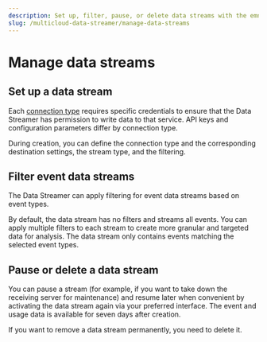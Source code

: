 ```yaml
---
description: Set up, filter, pause, or delete data streams with the emnify multicloud Data Streamer
slug: /multicloud-data-streamer/manage-data-streams
---
```


# Manage data streams

## Set up a data stream

Each [connection type](/multicloud-data-streamer/connection-types) requires specific credentials to ensure that the Data Streamer has permission to write data to that service. 
API keys and configuration parameters differ by connection type.

During creation, you can define the connection type and the corresponding destination settings, the stream type, and the filtering.

## Filter event data streams

The Data Streamer can apply filtering for event data streams based on event types. 

By default, the data stream has no filters and streams all events. You can apply multiple filters to each stream to create more granular and targeted data for analysis. 
The data stream only contains events matching the selected event types.

## Pause or delete a data stream

You can pause a stream (for example, if you want to take down the receiving server for maintenance) and resume later when convenient by activating the data stream again via your preferred interface. 
The event and usage data is available for seven days after creation.

If you want to remove a data stream permanently, you need to delete it.

